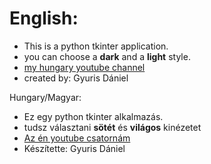 # English:
- This is a python tkinter application.
- you can choose a **dark** and a **light** style.
- [my hungary youtube channel](https://www.youtube.com/channel/UC7gPkXGmoxe7-EzzDQoeedw)
- created by: Gyuris Dániel

Hungary/Magyar:
- Ez egy python tkinter alkalmazás.
- tudsz választani **sötét** és **világos** kinézetet
- [Az én youtube csatornám](https://www.youtube.com/channel/UC7gPkXGmoxe7-EzzDQoeedw)
- Készítette: Gyuris Dániel


